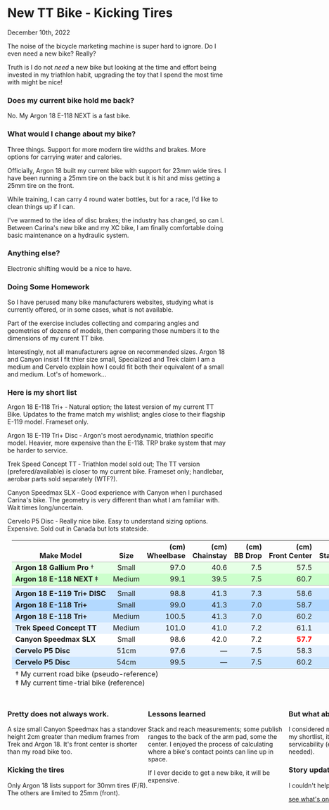 # New TT Bike - Kicking Tires
<p class="timestamp">December 10th, 2022</p>

The noise of the bicycle marketing machine is super hard to 
ignore.  Do I even need a new bike? Really?

Truth is I do not _need_ a new bike but looking at the time and 
effort being invested in my triathlon habit, upgrading the toy 
that I spend the most time with might be nice!

### Does my current bike hold me back?
No. My Argon 18 E-118 NEXT is a fast bike.

### What would I change about my bike?  
Three things. Support for more modern tire widths and brakes. More 
options for carrying water and calories.

Officially, Argon 18 built my current bike with support for 
23mm wide tires.  I have been running a 25mm tire on the back 
but it is hit and miss getting a 25mm tire on the front.

While training, I can carry 4 round water bottles, but for a 
race, I'd like to clean things up if I can.

<!----->
I've warmed to the idea of disc brakes; the industry has 
changed, so can I.  Between Carina's new bike and my XC bike, 
I am finally comfortable doing basic maintenance on a 
hydraulic system.

### Anything else?
Electronic shifting would be a nice to have.

### Doing Some Homework
So I have perused many bike manufacturers websites, studying 
what is currently offered, or in some cases, what is not 
available.

Part of the exercise includes collecting and comparing angles 
and geometries of dozens of models, then comparing those 
numbers it to the dimensions of my curent TT bike.

Interestingly, not all manufacturers agree on 
recommended sizes.  Argon 18 and Canyon insist I fit thier 
size small, Specialized and Trek claim I am a medium and 
Cervelo explain how I could fit both their equivalent of a 
small and medium.  Lot's of homework... 

<!----->
<h3 style="margin-bottom:9px;">Here is my short list</h3> 
<p><span class="agencyvc">Argon 18 E-118 Tri+</span> &dash; Natural option; the latest version of my current TT Bike. Updates to the frame match my wishlist; angles close to their flagship E-119 model. Frameset only.</p>
<p><span class="agencyvc">Argon 18 E-119 Tri+ Disc</span> &dash; Argon's most aerodynamic, triathlon specific model. Heavier, more expensive than the E-118. TRP brake system that may be harder to service.</p>
<p><span class="agencyvc">Trek Speed Concept TT</span> &dash; Triathlon model sold out; The TT version (prefered/available) is closer to my current bike.  Frameset only; handlebar, aerobar parts sold separately (WTF?).</p>
<p><span class="agencyvc">Canyon Speedmax SLX</span> &dash; Good experience with Canyon when I purchased Carina's bike. The geometry is very different than what I am familiar with. Wait times long/uncertain.</p> 
<p><span class="agencyvc">Cervelo P5 Disc</span> &dash; Really nice bike. Easy to understand sizing options. Expensive. Sold out in Canada but lots stateside.</p>
</div>
<div class="carousel-cell" style="width:1020px;">
<table style="width:1000px;margin:18px 0 0 10px;">
 <thead><tr style="border-bottom:1px solid #aaa;"><th><br />Make Model</th><th style="text-align:center;"><br />Size</th><th style="text-align:right;">(cm)<br />Wheelbase</th><th style="text-align:right;">(cm)<br />Chainstay</th><th style="text-align:right;">(cm)<br />BB Drop</th><th style="text-align:right;">(cm)<br />Front Center</th><th style="text-align:right;">(cm)<br />Stand Over</th><th style="text-align:right;">Seat-tube<br />Angle</th><th style="text-align:right;">Head-tube<br />Angle</th></tr></thead>
 <tbody><tr style="background-color:#e6ffe6;"><td><span style="font-weight:bold;">Argon 18 Gallium Pro</span> &dagger;</td><td style="text-align:center;">Small</td><td style="text-align:right;">97.0</td><td style="text-align:right;">40.6</td><td style="text-align:right;"> 7.5</td><td style="text-align:right;">57.5</td><td style="text-align:right;">73.0</td><td style="text-align:right;">74.0</td><td style="text-align:right;">72.5</td></tr><tr style="background-color:#ccffcc;"><td><span style="font-weight:bold;">Argon 18 E-118 NEXT</span> &ddagger;</td><td style="text-align:center;">Medium</td><td style="text-align:right;">99.1</td><td style="text-align:right;">39.5</td><td style="text-align:right;"> 7.5</td><td style="text-align:right;">60.7</td><td style="text-align:right;">77.0</td><td style="text-align:right;">76.0</td><td style="text-align:right;">&mdash;</td></tr><tr><td colspan="9" style="border-top:1px solid #aaa;min-height:16px;"></td></tr><tr style="background-color:#cce6ff;"><td style="font-weight:bold;">Argon 18 E-119 Tri+ DISC</td><td style="text-align:center;">Small</td><td style="text-align:right;">98.8</td><td style="text-align:right;">41.3</td><td style="text-align:right;"> 7.3</td><td style="text-align:right;">58.6</td><td style="text-align:right;">76.5</td><td style="text-align:right;">78.0</td><td style="text-align:right;">72.0</td></tr><tr style="background-color:#b3d9ff;"><td style="font-weight:bold;">Argon 18 E-118 Tri+</td><td style="text-align:center;">Small</td><td style="text-align:right;">99.0</td><td style="text-align:right;">41.3</td><td style="text-align:right;"> 7.0</td><td style="text-align:right;">58.7</td><td style="text-align:right;">75.4</td><td style="text-align:right;">78.0</td><td style="text-align:right;">72.0</td></tr><tr style="background-color:#cce6ff;"><td style="font-weight:bold;">Argon 18 E-118 Tri+</td><td style="text-align:center;">Medium</td><td style="text-align:right;">100.5</td><td style="text-align:right;"> 41.3</td><td style="text-align:right;">  7.0</td><td style="text-align:right;"> 60.2</td><td style="text-align:right;"> 77.0</td><td style="text-align:right;"> 78.0</td><td style="text-align:right;"> 72.0</td></tr><tr style="background-color:#e6f2ff;"><td style="font-weight:bold;">Trek Speed Concept TT</td><td style="text-align:center;">Medium</td><td style="text-align:right;">101.0</td><td style="text-align:right;"> 41.0</td><td style="text-align:right;">  7.2</td><td style="text-align:right;"> 61.1</td><td style="text-align:right;"> 77.6</td><td style="text-align:right;"> 76.0</td><td style="text-align:right;"> 72.0</td></tr><tr style="background-color:#ffffff;"><td style="font-weight:bold;">Canyon Speedmax SLX</td><td style="text-align:center;">Small</td><td style="text-align:right;">98.6</td><td style="text-align:right;">42.0</td><td style="text-align:right;"> 7.2</td><td style="text-align:right;font-weight:bold;color:red;">57.7</td><td style="text-align:right;font-weight:bold;color:red;">79.7</td><td style="text-align:right;font-weight:bold;color:red;">80.5</td><td style="text-align:right;">73.0</td></tr><tr style="background-color:#e6f2ff;"><td style="font-weight:bold;">Cervelo P5 Disc</td><td style="text-align:center;">51cm</td><td style="text-align:right;">97.6</td><td style="text-align:right;">&mdash;</td><td style="text-align:right;"> 7.5</td><td style="text-align:right;">58.3</td><td style="text-align:right;">75.4</td><td style="text-align:right;">&mdash;</td><td style="text-align:right;">72.5</td></tr><tr style="background-color:#cce6ff;"><td style="font-weight:bold;">Cervelo P5 Disc</td><td style="text-align:center;">54cm</td><td style="text-align:right;">99.5</td><td style="text-align:right;">&mdash;</td><td style="text-align:right;"> 7.5</td><td style="text-align:right;">60.2</td><td style="text-align:right;">76.9</td><td style="text-align:right;">&mdash;</td><td style="text-align:right;">72.5</td></tr></tbody>
 <tfoot><tr style="border-top:1px solid #aaa;"><td colspan="9"> &dagger; My current road bike (pseudo-reference)<br /> &ddagger; My current time-trial bike (reference)</br /></td></tr></tfoot>
</table>
<section style="margin-top:24px;">
<div class="text" style="width:320px;float:left;">
 <h3>Pretty does not always work.</h3><p>A size small Canyon Speedmax has a standover height 2cm greater than medium frames from Trek and Argon 18.  It's front center is shorter than my road bike too.</p>
 <h3>Kicking the tires</h3><p>Only Argon 18 lists support for 30mm tires (F/R).  The others are limited to 25mm (front).</p>
</div>
<div class="text" style="width:320px;float:left;">
 <h3>Lessons learned</h3><p>Stack and reach measurements; some publish ranges to the back of the arm pad, some the center. I enjoyed the process of calculating where a bike's contact points can line up in space.</p><p>If I ever decide to get a new bike, it will be expensive.</p>
</div>
<div class="text" style="width:320px;float:left;">
 <h3>But what about xyx?</h3><p>I considered many brands. If they didn't make my shortlist, it would likely be how I percieved servicability (ease of getting spare parts if needed).</p>
 <h3>Story update</h3><p>I couldn't help myself and bought a TT frame!</p>
 <p class="continue"><a href="new-tt-bike-e118tri" >see what's on order &rarr;</a></p>
</div>
<div style="float:clear;"></div>
</section>
